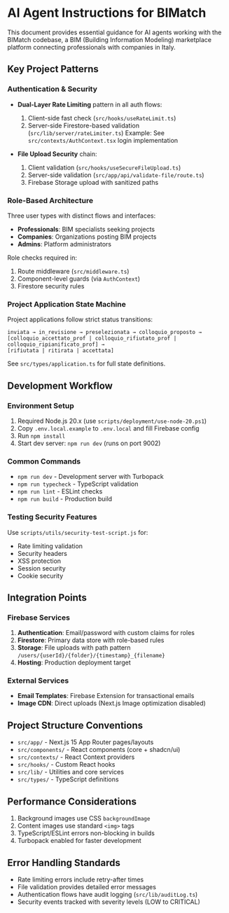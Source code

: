 # AI Agent Instructions for BIMatch

This document provides essential guidance for AI agents working with the BIMatch codebase, a BIM (Building Information Modeling) marketplace platform connecting professionals with companies in Italy.

## Key Project Patterns

### Authentication & Security

- **Dual-Layer Rate Limiting** pattern in all auth flows:
  1. Client-side fast check (`src/hooks/useRateLimit.ts`)
  2. Server-side Firestore-based validation (`src/lib/server/rateLimiter.ts`)
  Example: See `src/contexts/AuthContext.tsx` login implementation

- **File Upload Security** chain:
  1. Client validation (`src/hooks/useSecureFileUpload.ts`)
  2. Server-side validation (`src/app/api/validate-file/route.ts`)
  3. Firebase Storage upload with sanitized paths

### Role-Based Architecture

Three user types with distinct flows and interfaces:
- **Professionals**: BIM specialists seeking projects
- **Companies**: Organizations posting BIM projects
- **Admins**: Platform administrators

Role checks required in:
1. Route middleware (`src/middleware.ts`)
2. Component-level guards (via `AuthContext`)
3. Firestore security rules

### Project Application State Machine

Project applications follow strict status transitions:
```
inviata → in_revisione → preselezionata → colloquio_proposto → 
[colloquio_accettato_prof | colloquio_rifiutato_prof | colloquio_ripianificato_prof] →
[rifiutata | ritirata | accettata]
```

See `src/types/application.ts` for full state definitions.

## Development Workflow

### Environment Setup

1. Required Node.js 20.x (use `scripts/deployment/use-node-20.ps1`)
2. Copy `.env.local.example` to `.env.local` and fill Firebase config
3. Run `npm install`
4. Start dev server: `npm run dev` (runs on port 9002)

### Common Commands

- `npm run dev` - Development server with Turbopack
- `npm run typecheck` - TypeScript validation
- `npm run lint` - ESLint checks
- `npm run build` - Production build

### Testing Security Features

Use `scripts/utils/security-test-script.js` for:
- Rate limiting validation
- Security headers
- XSS protection
- Session security
- Cookie security

## Integration Points

### Firebase Services

1. **Authentication**: Email/password with custom claims for roles
2. **Firestore**: Primary data store with role-based rules
3. **Storage**: File uploads with path pattern `/users/{userId}/{folder}/{timestamp}_{filename}`
4. **Hosting**: Production deployment target

### External Services

- **Email Templates**: Firebase Extension for transactional emails
- **Image CDN**: Direct uploads (Next.js Image optimization disabled)

## Project Structure Conventions

- `src/app/` - Next.js 15 App Router pages/layouts
- `src/components/` - React components (core + shadcn/ui)
- `src/contexts/` - React Context providers
- `src/hooks/` - Custom React hooks
- `src/lib/` - Utilities and core services
- `src/types/` - TypeScript definitions

## Performance Considerations

1. Background images use CSS `backgroundImage`
2. Content images use standard `<img>` tags
3. TypeScript/ESLint errors non-blocking in builds
4. Turbopack enabled for faster development

## Error Handling Standards

- Rate limiting errors include retry-after times
- File validation provides detailed error messages
- Authentication flows have audit logging (`src/lib/auditLog.ts`)
- Security events tracked with severity levels (LOW to CRITICAL)